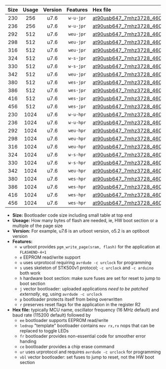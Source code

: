 |Size|Usage|Version|Features|Hex file|
|:-:|:-:|:-:|:-:|:--|
|230|256|u7.6|`w-u-jpr`|[at90usb647_7mhz3728_460800bps_ur_vbl.hex](https://raw.githubusercontent.com/stefanrueger/urboot/main/bootloaders/at90usb647/fcpu_7mhz3728/460800_bps/at90usb647_7mhz3728_460800bps_ur_vbl.hex)|
|236|256|u7.6|`w-u-jpr`|[at90usb647_7mhz3728_460800bps_lednop_ur_vbl.hex](https://raw.githubusercontent.com/stefanrueger/urboot/main/bootloaders/at90usb647/fcpu_7mhz3728/460800_bps/at90usb647_7mhz3728_460800bps_lednop_ur_vbl.hex)|
|292|512|u7.6|`weu-jpr`|[at90usb647_7mhz3728_460800bps_ee_ur_vbl.hex](https://raw.githubusercontent.com/stefanrueger/urboot/main/bootloaders/at90usb647/fcpu_7mhz3728/460800_bps/at90usb647_7mhz3728_460800bps_ee_ur_vbl.hex)|
|298|512|u7.6|`weu-jpr`|[at90usb647_7mhz3728_460800bps_ee_lednop_ur_vbl.hex](https://raw.githubusercontent.com/stefanrueger/urboot/main/bootloaders/at90usb647/fcpu_7mhz3728/460800_bps/at90usb647_7mhz3728_460800bps_ee_lednop_ur_vbl.hex)|
|316|512|u7.6|`weu-jpr`|[at90usb647_7mhz3728_460800bps_ee_lednop_fr_ur_vbl.hex](https://raw.githubusercontent.com/stefanrueger/urboot/main/bootloaders/at90usb647/fcpu_7mhz3728/460800_bps/at90usb647_7mhz3728_460800bps_ee_lednop_fr_ur_vbl.hex)|
|324|512|u7.6|`w-s-jpr`|[at90usb647_7mhz3728_460800bps_vbl.hex](https://raw.githubusercontent.com/stefanrueger/urboot/main/bootloaders/at90usb647/fcpu_7mhz3728/460800_bps/at90usb647_7mhz3728_460800bps_vbl.hex)|
|330|512|u7.6|`w-s-jpr`|[at90usb647_7mhz3728_460800bps_lednop_vbl.hex](https://raw.githubusercontent.com/stefanrueger/urboot/main/bootloaders/at90usb647/fcpu_7mhz3728/460800_bps/at90usb647_7mhz3728_460800bps_lednop_vbl.hex)|
|342|512|u7.6|`weu-jpr`|[at90usb647_7mhz3728_460800bps_ee_lednop_fr_ce_ur_vbl.hex](https://raw.githubusercontent.com/stefanrueger/urboot/main/bootloaders/at90usb647/fcpu_7mhz3728/460800_bps/at90usb647_7mhz3728_460800bps_ee_lednop_fr_ce_ur_vbl.hex)|
|380|512|u7.6|`wes-jpr`|[at90usb647_7mhz3728_460800bps_ee_vbl.hex](https://raw.githubusercontent.com/stefanrueger/urboot/main/bootloaders/at90usb647/fcpu_7mhz3728/460800_bps/at90usb647_7mhz3728_460800bps_ee_vbl.hex)|
|386|512|u7.6|`wes-jpr`|[at90usb647_7mhz3728_460800bps_ee_lednop_vbl.hex](https://raw.githubusercontent.com/stefanrueger/urboot/main/bootloaders/at90usb647/fcpu_7mhz3728/460800_bps/at90usb647_7mhz3728_460800bps_ee_lednop_vbl.hex)|
|416|512|u7.6|`wes-jpr`|[at90usb647_7mhz3728_460800bps_ee_lednop_fr_vbl.hex](https://raw.githubusercontent.com/stefanrueger/urboot/main/bootloaders/at90usb647/fcpu_7mhz3728/460800_bps/at90usb647_7mhz3728_460800bps_ee_lednop_fr_vbl.hex)|
|456|512|u7.6|`wes-jpr`|[at90usb647_7mhz3728_460800bps_ee_lednop_fr_ce_vbl.hex](https://raw.githubusercontent.com/stefanrueger/urboot/main/bootloaders/at90usb647/fcpu_7mhz3728/460800_bps/at90usb647_7mhz3728_460800bps_ee_lednop_fr_ce_vbl.hex)|
|230|1024|u7.6|`w-u-hpr`|[at90usb647_7mhz3728_460800bps_ur.hex](https://raw.githubusercontent.com/stefanrueger/urboot/main/bootloaders/at90usb647/fcpu_7mhz3728/460800_bps/at90usb647_7mhz3728_460800bps_ur.hex)|
|236|1024|u7.6|`w-u-hpr`|[at90usb647_7mhz3728_460800bps_lednop_ur.hex](https://raw.githubusercontent.com/stefanrueger/urboot/main/bootloaders/at90usb647/fcpu_7mhz3728/460800_bps/at90usb647_7mhz3728_460800bps_lednop_ur.hex)|
|292|1024|u7.6|`weu-hpr`|[at90usb647_7mhz3728_460800bps_ee_ur.hex](https://raw.githubusercontent.com/stefanrueger/urboot/main/bootloaders/at90usb647/fcpu_7mhz3728/460800_bps/at90usb647_7mhz3728_460800bps_ee_ur.hex)|
|298|1024|u7.6|`weu-hpr`|[at90usb647_7mhz3728_460800bps_ee_lednop_ur.hex](https://raw.githubusercontent.com/stefanrueger/urboot/main/bootloaders/at90usb647/fcpu_7mhz3728/460800_bps/at90usb647_7mhz3728_460800bps_ee_lednop_ur.hex)|
|316|1024|u7.6|`weu-hpr`|[at90usb647_7mhz3728_460800bps_ee_lednop_fr_ur.hex](https://raw.githubusercontent.com/stefanrueger/urboot/main/bootloaders/at90usb647/fcpu_7mhz3728/460800_bps/at90usb647_7mhz3728_460800bps_ee_lednop_fr_ur.hex)|
|324|1024|u7.6|`w-s-hpr`|[at90usb647_7mhz3728_460800bps.hex](https://raw.githubusercontent.com/stefanrueger/urboot/main/bootloaders/at90usb647/fcpu_7mhz3728/460800_bps/at90usb647_7mhz3728_460800bps.hex)|
|330|1024|u7.6|`w-s-hpr`|[at90usb647_7mhz3728_460800bps_lednop.hex](https://raw.githubusercontent.com/stefanrueger/urboot/main/bootloaders/at90usb647/fcpu_7mhz3728/460800_bps/at90usb647_7mhz3728_460800bps_lednop.hex)|
|342|1024|u7.6|`weu-hpr`|[at90usb647_7mhz3728_460800bps_ee_lednop_fr_ce_ur.hex](https://raw.githubusercontent.com/stefanrueger/urboot/main/bootloaders/at90usb647/fcpu_7mhz3728/460800_bps/at90usb647_7mhz3728_460800bps_ee_lednop_fr_ce_ur.hex)|
|380|1024|u7.6|`wes-hpr`|[at90usb647_7mhz3728_460800bps_ee.hex](https://raw.githubusercontent.com/stefanrueger/urboot/main/bootloaders/at90usb647/fcpu_7mhz3728/460800_bps/at90usb647_7mhz3728_460800bps_ee.hex)|
|386|1024|u7.6|`wes-hpr`|[at90usb647_7mhz3728_460800bps_ee_lednop.hex](https://raw.githubusercontent.com/stefanrueger/urboot/main/bootloaders/at90usb647/fcpu_7mhz3728/460800_bps/at90usb647_7mhz3728_460800bps_ee_lednop.hex)|
|416|1024|u7.6|`wes-hpr`|[at90usb647_7mhz3728_460800bps_ee_lednop_fr.hex](https://raw.githubusercontent.com/stefanrueger/urboot/main/bootloaders/at90usb647/fcpu_7mhz3728/460800_bps/at90usb647_7mhz3728_460800bps_ee_lednop_fr.hex)|
|456|1024|u7.6|`wes-hpr`|[at90usb647_7mhz3728_460800bps_ee_lednop_fr_ce.hex](https://raw.githubusercontent.com/stefanrueger/urboot/main/bootloaders/at90usb647/fcpu_7mhz3728/460800_bps/at90usb647_7mhz3728_460800bps_ee_lednop_fr_ce.hex)|

- **Size:** Bootloader code size including small table at top end
- **Useage:** How many bytes of flash are needed, ie, HW boot section or a multiple of the page size
- **Version:** For example, u7.6 is an urboot version, o5.2 is an optiboot version
- **Features:**
  + `w` urboot provides `pgm_write_page(sram, flash)` for the application at `FLASHEND-4+1`
  + `e` EEPROM read/write support
  + `u` uses urprotocol requiring `avrdude -c urclock` for programming
  + `s` uses skeleton of STK500v1 protocol; `-c urclock` and `-c arduino` both work
  + `h` hardware boot section: make sure fuses are set for reset to jump to boot section
  + `j` vector bootloader: uploaded applications *need to be patched externally*, eg, using `avrdude -c urclock`
  + `p` bootloader protects itself from being overwritten
  + `r` preserves reset flags for the application in the register R2
- **Hex file:** typically MCU name, oscillator frequency (16 MHz default) and baud rate (115200 default) followed by
  + `ee` bootloader supports EEPROM read/write
  + `lednop` "template" bootloader contains `mov rx,rx` nops that can be replaced to toggle LEDs
  + `fr` bootloader provides non-essential code for smoother error handing
  + `ce` bootloader provides a chip erase command
  + `ur` uses urprotocol and requires `avrdude -c urclock` for programming
  + `vbl` vector bootloader: set fuses to jump to reset, not the HW boot section
